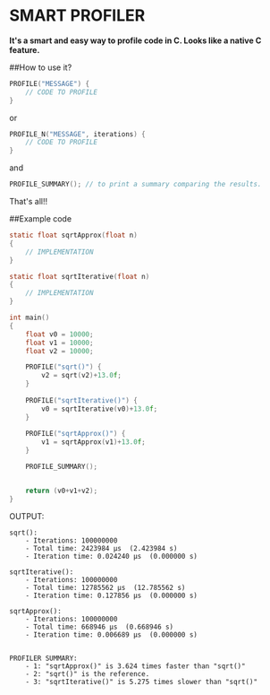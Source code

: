 SMART PROFILER
====
**It's a smart and easy way to profile code in C. Looks like a native C feature.**

##How to use it?

```c
PROFILE("MESSAGE") {
	// CODE TO PROFILE
}
```
or

```c
PROFILE_N("MESSAGE", iterations) {
	// CODE TO PROFILE
}
```

and

```c
PROFILE_SUMMARY(); // to print a summary comparing the results.
```

That's all!!


##Example code

```c
static float sqrtApprox(float n)
{    
	// IMPLEMENTATION
}

static float sqrtIterative(float n)
{    
	// IMPLEMENTATION
}

int main()
{
	float v0 = 10000;
    float v1 = 10000;
	float v2 = 10000;

    PROFILE("sqrt()") {
		v2 = sqrt(v2)+13.0f;
	}
    
	PROFILE("sqrtIterative()") {
		v0 = sqrtIterative(v0)+13.0f;
	}  
    
    PROFILE("sqrtApprox()") {
		v1 = sqrtApprox(v1)+13.0f;
	}

    PROFILE_SUMMARY();


    return (v0+v1+v2);
}
```


OUTPUT:

```
sqrt():
	- Iterations: 100000000
	- Total time: 2423984 μs  (2.423984 s)
	- Iteration time: 0.024240 μs  (0.000000 s)

sqrtIterative():
	- Iterations: 100000000
	- Total time: 12785562 μs  (12.785562 s)
	- Iteration time: 0.127856 μs  (0.000000 s)

sqrtApprox():
	- Iterations: 100000000
	- Total time: 668946 μs  (0.668946 s)
	- Iteration time: 0.006689 μs  (0.000000 s)


PROFILER SUMMARY:
    - 1: "sqrtApprox()" is 3.624 times faster than "sqrt()"
    - 2: "sqrt()" is the reference.
    - 3: "sqrtIterative()" is 5.275 times slower than "sqrt()"

```